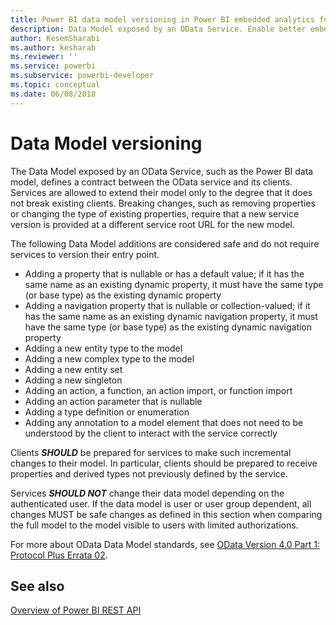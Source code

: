 ```yaml
---
title: Power BI data model versioning in Power BI embedded analytics for better embedded BI insights
description: Data Model exposed by an OData Service. Enable better embedded BI insights using Power BI embedded analytics.
author: KesemSharabi
ms.author: kesharab
ms.reviewer: ''
ms.service: powerbi
ms.subservice: powerbi-developer
ms.topic: conceptual
ms.date: 06/08/2018
---
```


# Data Model versioning

The Data Model exposed by an OData Service, such as the Power BI data model, defines a contract between the OData service and its clients. Services are allowed to extend their model only to the degree that it does not break existing clients. Breaking changes, such as removing properties or changing the type of existing properties, require that a new service version is provided at a different service root URL for the new model.  
  
The following Data Model additions are considered safe and do not require services to version their entry point.  
  
* Adding a property that is nullable or has a default value; if it has the same name as an existing dynamic property, it must have the same type (or base type) as the existing dynamic property  
* Adding a navigation property that is nullable or collection-valued; if it has the same name as an existing dynamic navigation property, it must have the same type (or base type) as the existing dynamic navigation property  
* Adding a new entity type to the model  
* Adding a new complex type to the model  
* Adding a new entity set  
* Adding a new singleton  
* Adding an action, a function, an action import, or function import
* Adding an action parameter that is nullable  
* Adding a type definition or enumeration  
* Adding any annotation to a model element that does not need to be understood by the client to interact with the service correctly  
  
Clients ***SHOULD*** be prepared for services to make such incremental changes to their model. In particular, clients should be prepared to receive properties and derived types not previously defined by the service.  
  
Services ***SHOULD NOT*** change their data model depending on the authenticated user. If the data model is user or user group dependent, all changes MUST be safe changes as defined in this section when comparing the full model to the model visible to users with limited authorizations.  
  
For more about OData Data Model standards, see [OData Version 4.0 Part 1: Protocol Plus Errata 02](https://docs.oasis-open.org/odata/odata/v4.0/odata-v4.0-part1-protocol.html).  
  
## See also
[Overview of Power BI REST API](/rest/api/power-bi/)
